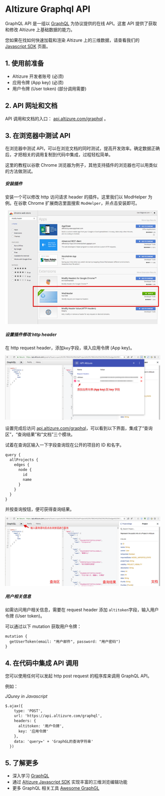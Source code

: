 # Altizure Graphql API

GraphQL API 是一组以 [GraphQL](http://graphql.org/learn/) 为协议提供的在线 API。这套 API 提供了获取和修改 Altizure 上基础数据的能力。

您如果在找如何快速加载和渲染 Altizure 上的三维数据，请查看我们的 [Javascript SDK](jssdk.md) 页面。

## 1. 使用前准备

* Altizure 开发者账号 (必须)
* 应用令牌 (App key) (必须)
* 用户令牌 (User token) (部分调用需要)

## 2. API 网址和文档

API 调用和文档的入口： [api.altizure.com/graphql](https://api.altizure.com/graphql) 。

## 3. 在浏览器中测试 API

在浏览器中测试 API，可以在浏览文档的同时测试，提高开发效率。确定数据正确后，才把相关的调用复制到代码中集成，过程轻松简单。

这里的教程以谷歌 Chrome 浏览器为例子，其他支持插件的浏览器也可以用类似的方法做测试。

##### 安装插件

安装一个可以修改 http 访问请求 header 的插件。这里我们以 ModHelper 为例。在谷歌 Chrome 扩展商店里面搜索 `ModHelper`，并点击安装即可。

![安装插件](img/install_extension.png)

##### 设置插件修改 http header

在 http request header，添加`key`字段，填入应用令牌 (App key)。

![设置应用令牌](img/set_key.png)

设置完成后访问 [api.altizure.com/graphql](https://api.altizure.com/graphql)，可以看到以下界面，集成了“查询区”，“查询结果”和“文档”三个模块。

试着在查询区输入一下字段查询现在公开的项目的 ID 和名字。

```
query {
  allProjects {
    edges {
      node {
        id
        name
      }
    }
  }
}
```

并按查询按钮，便可获得查询结果。

![API 界面](img/api_ui.png)

##### 用户相关信息

如需访问用户相关信息，需要在 request header 添加 `altitoken`字段，输入用户令牌 (User token)。

可以通过以下 mutation 获取用户令牌：

```
mutation {
  getUserToken(email: "用户邮件", password: "用户密码")
}
```

## 4. 在代码中集成 API 调用

您可以使用任何可以发起 http post request 的程序库来调用 GraphQL API。

例如：

*JQurey in Javascript*

```
$.ajax({
    type: 'POST',
    url: 'https://api.altizure.com/graphql',
    headers: {
      altitoken: '用户令牌',
      key: '应用令牌'
    },
    data: 'query=' + 'GraphGL的查询字符串'
  })
```

## 5. 了解更多

* 深入学习 [GraphQL](http://graphql.org/learn/)
* 通过 [Altizure Javascript SDK](jssdk.md) 实现丰富的三维浏览编辑功能
* 更多 GraphQL 相关工具 [Awesome GraphGL](https://github.com/chentsulin/awesome-graphql)
